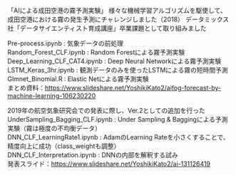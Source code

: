 「AIによる成田空港の霧予測実験」
様々な機械学習アルゴリズムを駆使して、成田空港における霧の発生予測にチャレンジしました（2018）
データミックス社「データサイエンティスト育成講座」卒業課題として取り組みました

Pre-process.ipynb : 気象データの前処理  
Random_Forest_CLF.ipynb : Random Forestによる霧予測実験  
Deep_Learning_CLF_CAT4.ipynb : Deep Neural Networkによる霧予測実験  
LSTM_Keras_3hr.ipynb : 観測データのみを使ったLSTMによる霧の短時間予測  
Glmnet_Binomial.R : Elastic Netによる霧予測実験  
まとめ資料：https://www.slideshare.net/YoshikiKato2/aifog-forecast-by-machine-learning-106230220

2019年の航空気象研究会での発表に際し、Ver.2としての追加を行った  
UnderSampling_Bagging_CLF.ipynb : Under Sampling & Baggingによる予測実験（霧は極度の不均衡データ）  
DNN_CLF_LearningRate1.ipynb : AdamのLearning Rateを小さくすることで、精度向上に成功（class_weightも調整）  
DNN_CLF_Interpretation.ipynb : DNNの内部を解釈する試み  
発表スライド：https://www.slideshare.net/YoshikiKato2/ai-131126419

